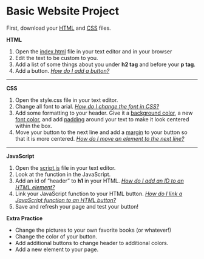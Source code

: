# Basic Website Project
First, download your <a href="BasicPersonalWebsiteProject/index.html">HTML</a> and <a href="">CSS</a> files.

<b>HTML</b>
<ol>
  <li>Open the <a href="">index.html</a> file in your text editor and in your browser</li>
<li>Edit the text to be custom to you.</li> 
  <li>Add a list of some things about you under <b>h2 tag</b> and before your <b>p tag</b>.</li>
  <li>Add a button. <i><a href="https://www.w3schools.com/tags/tag_button.asp">How do I add a button?</a></i></li> 
</ol>
<hr>  
<b>CSS</b>
<ol>
<li>Open the style.css file in your text editor.</li>
<li>Change all font to arial. <i><a href="https://www.w3schools.com/css/css_font.asp">How do I change the font in CSS?</a></i></li>
  <li>Add some formatting to your header. Give it a <a href="https://www.w3schools.com/cssref/pr_background-color.asp">background color</a>, a new <a href="https://www.w3schools.com/cssref/pr_text_color.asp">font color</a>, and add <a href="https://www.w3schools.com/Css/css_padding.asp">padding</a> around your text to make it look centered within the box.</li>
  <li>Move your button to the next line and add a <a href="https://www.w3schools.com/css/css_margin.asp">margin</a> to your button so that it is more centered. <i><a href="https://www.w3schools.com/tags/tag_br.asp"> How do I move an element to the next line?</a></i></li>
</ol>
<hr>
<b>JavaScript</b>
<ol>
  <li>Open the <a href="">script.js</a> file in your text editor.</li>
<li>Look at the function in the JavaScript.</li>
  <li>Add an id of “header” to <b>h1</b> in your HTML. <i><a href="https://www.w3schools.com/tags/att_global_id.asp">How do I add an ID to an HTML element?</a></i></li> 
<li>Link your JavaScript function to your HTML button. <i><a href="https://www.w3schools.com/tags/att_global_id.asp">How do I link a JavaScript function to an HTML button?</a></i></li>
<li>Save and refresh your page and test your button!</li>
</ol>
<b>Extra Practice</b>
<ul>
  <li>Change the pictures to your own favorite books (or whatever!)</li>
<li>Change the color of your button.</li>
<li>Add additional buttons to change header to additional colors.</li>
<li>Add a new element to your page.</li>
</ul>
